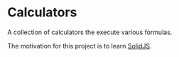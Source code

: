 Calculators
===========
A collection of calculators the execute various formulas.

The motivation for this project is to learn [SolidJS](https://www.solidjs.com/).

